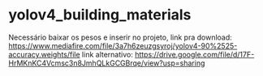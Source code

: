 # yolov4_building_materials
Necessário baixar os pesos e inserir no projeto, link pra download:
https://www.mediafire.com/file/3a7h6zeuzgsyroj/yolov4-90%2525-accuracy.weights/file
link alternativo:
https://drive.google.com/file/d/17F-HrMKnKC4Vcmsc3n8JmhQLkGCGBrqe/view?usp=sharing

